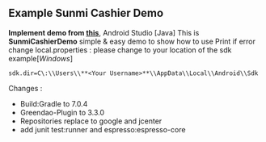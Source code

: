 ﻿## **Example Sunmi Cashier Demo**
**Implement demo from [this](https://docs.sunmi.com/en/general-function-modules/sunmicashierdemo/)**, Android Studio [Java]
This is **SunmiCashierDemo** simple & easy demo to show how to use Print
if error change local.properties : please change to your location of the sdk
example[*Windows*]

    sdk.dir=C\:\\Users\\**<Your Username>**\\AppData\\Local\\Android\\Sdk


Changes :
 - Build:Gradle to 7.0.4
 - Greendao-Plugin to 3.3.0
 - Repositories replace to google and jcenter
 - add junit test:runner and espresso:espresso-core

